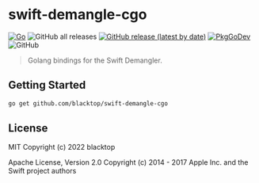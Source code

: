 # swift-demangle-cgo

[![Go](https://github.com/blacktop/swift-demangle-cgo/actions/workflows/go.yml/badge.svg)](https://github.com/blacktop/swift-demangle-cgo/actions/workflows/go.yml)
![GitHub all releases](https://img.shields.io/github/downloads/blacktop/swift-demangle-cgo/total)
[![GitHub release (latest by date)](https://img.shields.io/github/v/release/blacktop/swift-demangle-cgo)](https://github.com/blacktop/swift-demangle-cgo/releases/latest)
[![PkgGoDev](https://pkg.go.dev/badge/blacktop/swift-demangle-cgo)](https://pkg.go.dev/github.com/blacktop/swift-demangle-cgo/disassemble)
![GitHub](https://img.shields.io/github/license/blacktop/swift-demangle-cgo?color=blue)

> Golang bindings for the Swift Demangler.

## Getting Started

```bash
go get github.com/blacktop/swift-demangle-cgo
```

## License

MIT Copyright (c) 2022 blacktop

Apache License, Version 2.0 Copyright (c) 2014 - 2017 Apple Inc. and the Swift project authors
